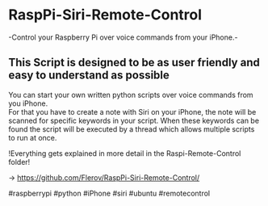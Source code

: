 # RaspPi-Siri-Remote-Control

-Control your Raspberry Pi over voice commands from your iPhone.-

This Script is designed to be as user friendly and easy to understand as possible
-----------------------------------------------------------------------------------------------------------------------------
                                                            

You can start your own written python scripts over voice commands from you iPhone.                                         
For that you have to create a note with Siri on your iPhone, the note will be scanned for specific keywords in your script.
When these keywords can be found the script will be executed by a thread which allows multiple scripts to run at once.     

!Everything gets explained in more detail in the Raspi-Remote-Control folder!

-> https://github.com/Flerov/RaspPi-Siri-Remote-Control/

#raspberrypi #python #iPhone #siri #ubuntu #remotecontrol 
